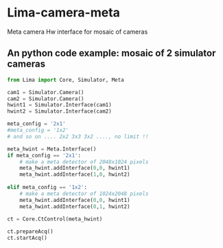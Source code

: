 # Lima-camera-meta

Meta camera Hw interface for mosaic of cameras

## An python code example: mosaic of 2 simulator cameras

```python       
from Lima import Core, Simulator, Meta        

cam1 = Simulator.Camera()
cam2 = Simulator.Camera()
hwint1 = Simulator.Interface(cam1)
hwint2 = Simulator.Interface(cam2)

meta_config = '2x1'
#meta_config = '1x2'
# and so on .... 2x2 3x3 3x2 ...., no limit !!

meta_hwint = Meta.Interface()
if meta_config == '2x1':
    # make a meta detector of 2048x1024 pixels
    meta_hwint.addInterface(0,0, hwint1)
    meta_hwint.addInterface(1,0, hwint2)
            
elif meta_config == '1x2':
    # make a meta detector of 1024x2048 pixels
    meta_hwint.addInterface(0,0, hwint1)
    meta_hwint.addInterface(0,1, hwint2)
    
ct = Core.CtControl(meta_hwint)

ct.prepareAcq()
ct.startAcq()
```